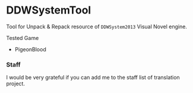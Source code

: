 # DDWSystemTool

Tool for Unpack & Repack resource of `DDWSystem2013` Visual Novel engine.

Tested Game

+ PigeonBlood

### Staff

I would be very grateful if you can add me to the staff list of translation project.
